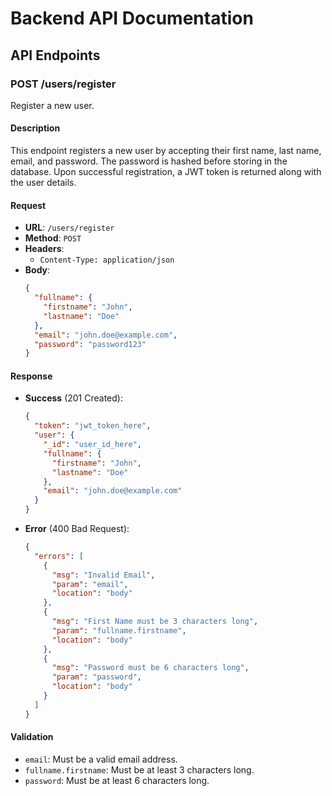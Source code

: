 # Backend API Documentation

## API Endpoints

### POST /users/register
Register a new user.

#### Description
This endpoint registers a new user by accepting their first name, last name, email, and password. The password is hashed before storing in the database. Upon successful registration, a JWT token is returned along with the user details.



#### Request

- **URL**: `/users/register`
- **Method**: `POST`
- **Headers**: 
  - `Content-Type: application/json`
- **Body**:
  ```json
  {
    "fullname": {
      "firstname": "John",
      "lastname": "Doe"
    },
    "email": "john.doe@example.com",
    "password": "password123"
  }
  ```

#### Response

- **Success** (201 Created):
  ```json
  {
    "token": "jwt_token_here",
    "user": {
      "_id": "user_id_here",
      "fullname": {
        "firstname": "John",
        "lastname": "Doe"
      },
      "email": "john.doe@example.com"
    }
  }
  ```

- **Error** (400 Bad Request):
  ```json
  {
    "errors": [
      {
        "msg": "Invalid Email",
        "param": "email",
        "location": "body"
      },
      {
        "msg": "First Name must be 3 characters long",
        "param": "fullname.firstname",
        "location": "body"
      },
      {
        "msg": "Password must be 6 characters long",
        "param": "password",
        "location": "body"
      }
    ]
  }
  ```

#### Validation

- `email`: Must be a valid email address.
- `fullname.firstname`: Must be at least 3 characters long.
- `password`: Must be at least 6 characters long.